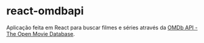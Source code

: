 # react-omdbapi

Aplicação feita em React para buscar filmes e séries através da [OMDb API - The Open Movie Database](http://www.omdbapi.com/).
